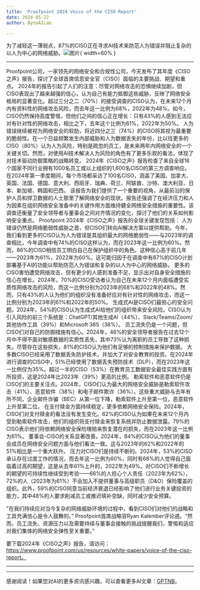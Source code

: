 ```yaml
---
title: 'Proofpoint 2024 Voice of the CISO Report'
date: 2024-05-22
author: ByteAILab

---
```


为了减轻这一薄弱点，87%的CISO正在寻求AI技术来防范人为错误并阻止复杂的以人为中心的网络威胁。![图片](https://ai-techpark.com/wp-content/uploads/2024/05/Proofpoin-960x540.jpg){ width=60% }

---

Proofpoint公司，一家领先的网络安全和合规性公司，今天发布了其年度《CISO之声》报告，探讨了全球首席信息安全官（CISO）面临的主要挑战、期望和重点。
2024年的报告引起了人们的注意：尽管对网络攻击的恐惧继续加剧，但CISO表现出了越来越强的信心，认为自己有能力抵御这些威胁，反映了网络安全格局的显著变化。超过三分之二（70%）的接受调查的CISO认为，在未来12个月内有资料性的网络攻击风险，而去年这一比例为68%，2022年为48%。如今，CISO仍然保持高度警惕，但他们之间的信心正在增长：只有43%的人感到无法应对有针对性的网络攻击，相比之下，去年这个比例为61%，2022年为50%。
人为错误继续被视为网络安全的软肋，将近四分之三（74%）的CISO将其视为最重要的脆弱性。在一个日益频繁发生内部威胁和人为数据丢失的年份，比以往更多的CISO（80%）认为人为风险，特别是疏忽的员工，是未来两年内网络安全的一个关键关切。然而，对使用AI技术解决人为风险的角色有了更多乐观的看法，体现了对技术驱动防御策略的战略转变。
2024年《CISO之声》报告检查了来自全球16个国家不同行业拥有1000名员工或以上组织的1,600名CISO的第三方调查响应。在2024年第一季度期间，每个市场都采访了100名CISO，涵盖了美国、加拿大、英国、法国、德国、意大利、西班牙、瑞典、荷兰、阿联酋、沙特、澳大利亚、日本、新加坡、韩国和巴西。
该报告为我们提供了一个重要的视角，从最前沿的保护人员和捍卫数据的人士那里了解网络安全的现状。报告还强调了在经济压力和人为因素在组织网络安全准备中的关键作用方面维持健全网络安全措施的重要性。该调查还衡量了安全领导者与董事会之间对齐情况的变化，探讨了他们的关系如何影响安全重点。
Proofpoint 2024年《CISO之声》报告的全球关键发现包括：
人为错误仍然是网络脆弱性威胁之首，但CISO们转向AI解决方案以提供帮助。今年，我们看到更多的CISO认为人为错误是其组织最大的网络脆弱性——与2023年的调查相比，今年调查中有74%的CISO这样认为，而在2023年这一比例为60%。然而，86%的CISO相信员工明白自己在保护组织中的角色。这种信心高于前几年——2023年为61%，2022年为60%。这可能归因于在调查中有87%的CISO计划部署基于AI的功能以帮助防范人为错误和复杂的以人为中心的网络威胁。
更多的CISO害怕遭受网络攻击，但有更少的人感到准备不足，显示出对自身安全措施的信心在增长。2024年，70%的CISO受访者认为自己在未来12个月内面临遭受实质性网络攻击的风险，而这一比例分别为2023年的68%和2022年的48%。然而，只有43%的人认为他们的组织没有准备好应对有针对性的网络攻击，而这一比例分别为2023年的61%和2022年的50%。
生成式AI是CISO们最担心的安全问题。2024年，54%的CISO认为生成式AI给他们的组织带来安全风险。CISO认为引入风险的前三个系统是：ChatGPT/其他生成AI（44%）、Slack/Teams/Zoom/其他协作工具（39%）和Microsoft 365（38%）。
员工流失仍是一个问题，但CISO们对自己的防御措施有信心。2024年，46%的安全领导者报告在过去12个月中不得不面对敏感数据的实质性丢失，其中73%认为离职的员工导致了这种损失。尽管存在这些损失，81%的CISO认为他们有足够的控制措施来保护数据。
大多数CISO已经采用了数据丢失防护技术，并加大了对安全教育的投资。在2024年进行调查的CISO中，51%已经使用了数据丢失预防技术（DLP），而在2023年这一比例仅为35%。超过一半的CISO（53%）在教育员工数据安全最佳实践方面有所投资，这是2024年比2023年（39%）更高的比例。
勒索软件和恶意软件仍是CISO们的主要关注点。2024年，CISO们认为最大的网络安全威胁是勒索软件攻击（41%）、恶意软件（38%）和电子邮件欺诈（36%）。这些重大威胁与去年有所不同，企业邮件诈骗（BEC）从第一位下降，勒索软件上升至第一位，恶意软件上升至第二位。
在支付赎金方面持续稳定，更多依赖网络安全保险。2024年，CISO们对支付赎金的看法没有发生变化。62%的CISO认为如果在未来12个月内受到勒索软件攻击，他们的组织将支付赎金来恢复系统并防止数据泄露。79%的CISO表示他们将依赖网络安全保险理赔来恢复潜在的损失，而在2023年这一比例为61%。
董事会-CISO的关系显著改善。2024年，84%的CISO认为他们的董事会成员在网络安全问题方面与他们看法一致。这与2023年的62%和2022年的51%相比是一个重大跃升。
压力对CISO们是持续不断的。2024年，53%的CISO承认存在过度工作的情况，而去年这一比例为60%，同时有66%的人觉得自己面临着过高的期望，这是从去年61%上升的，2022年为49%。对CISO们不断增长的期望的可持续性继续受到考验——66%的人担心个人责任（2023年为62%），72%的人（2023年为61%）不会加入不提供董事与高级职员（D&O）保险覆盖的组织。此外，59%的CISO同意当前经济衰退已经影响了他们进行业务关键投资的能力，其中48%的人要求削减员工或推迟填补空缺，同时减少安全预算。

"在我们持续应对当今复杂的网络威胁环境的过程中，看到CISO们对他们的战略和工具充满信心是令人鼓舞的。” Proofpoint首席战略官Ryan Kalember评论道。“然而，员工流失、资源压力以及需要持续与董事会接触的挑战提醒我们，警惕和适应对我们集体的网络安全弹性至关重要。”

要下载2024年《CISO之声》报告，请访问：https://www.proofpoint.com/us/resources/white-papers/voice-of-the-ciso-report。

---
---
感谢阅读！如果您对AI的更多资讯感兴趣，可以查看更多AI文章：[GPTNB](https://gptnb.com)。